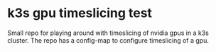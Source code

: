 # k3s gpu timeslicing test

Small repo for playing around with timeslicing of nvidia gpus in a k3s cluster. The repo has a config-map to configure timeslicing of a gpu.